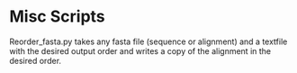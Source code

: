 # Misc Scripts
Reorder_fasta.py takes any fasta file (sequence or alignment) and a textfile with the desired output order and writes a copy of the alignment in the desired order.
